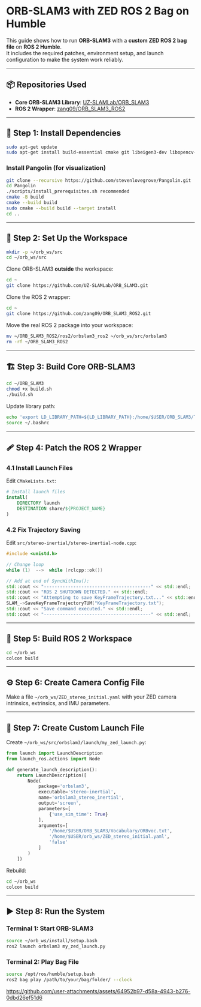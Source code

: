
# ORB-SLAM3 with ZED ROS 2 Bag on Humble

This guide shows how to run **ORB-SLAM3** with a **custom ZED ROS 2 bag file** on **ROS 2 Humble**.  
It includes the required patches, environment setup, and launch configuration to make the system work reliably.

---

## 📦 Repositories Used
- **Core ORB-SLAM3 Library**: [UZ-SLAMLab/ORB_SLAM3](https://github.com/UZ-SLAMLab/ORB_SLAM3)  
- **ROS 2 Wrapper**: [zang09/ORB_SLAM3_ROS2](https://github.com/zang09/ORB_SLAM3_ROS2)

---

## 🔧 Step 1: Install Dependencies

```bash
sudo apt-get update
sudo apt-get install build-essential cmake git libeigen3-dev libopencv-dev libglew-dev
````

### Install Pangolin (for visualization)

```bash
git clone --recursive https://github.com/stevenlovegrove/Pangolin.git
cd Pangolin
./scripts/install_prerequisites.sh recommended
cmake -B build
cmake --build build
sudo cmake --build build --target install
cd ..
```

---

## 📂 Step 2: Set Up the Workspace

```bash
mkdir -p ~/orb_ws/src
cd ~/orb_ws/src
```

Clone ORB-SLAM3 **outside** the workspace:

```bash
cd ~
git clone https://github.com/UZ-SLAMLab/ORB_SLAM3.git
```

Clone the ROS 2 wrapper:

```bash
cd ~
git clone https://github.com/zang09/ORB_SLAM3_ROS2.git
```

Move the real ROS 2 package into your workspace:

```bash
mv ~/ORB_SLAM3_ROS2/ros2/orbslam3_ros2 ~/orb_ws/src/orbslam3
rm -rf ~/ORB_SLAM3_ROS2
```

---

## 🏗️ Step 3: Build Core ORB-SLAM3

```bash
cd ~/ORB_SLAM3
chmod +x build.sh
./build.sh
```

Update library path:

```bash
echo 'export LD_LIBRARY_PATH=${LD_LIBRARY_PATH}:/home/$USER/ORB_SLAM3/Thirdparty/g2o/lib' >> ~/.bashrc
source ~/.bashrc
```

---

## 🩹 Step 4: Patch the ROS 2 Wrapper

### 4.1 Install Launch Files

Edit `CMakeLists.txt`:

```cmake
# Install launch files
install(
    DIRECTORY launch
    DESTINATION share/${PROJECT_NAME}
)
```

### 4.2 Fix Trajectory Saving

Edit `src/stereo-inertial/stereo-inertial-node.cpp`:

```cpp
#include <unistd.h>

// Change loop
while (1)  -->  while (rclcpp::ok())

// Add at end of SyncWithImu():
std::cout << "----------------------------------------" << std::endl;
std::cout << "ROS 2 SHUTDOWN DETECTED." << std::endl;
std::cout << "Attempting to save KeyFrameTrajectory.txt..." << std::endl;
SLAM_->SaveKeyFrameTrajectoryTUM("KeyFrameTrajectory.txt");
std::cout << "Save command executed." << std::endl;
std::cout << "----------------------------------------" << std::endl;
```

---

## 🔨 Step 5: Build ROS 2 Workspace

```bash
cd ~/orb_ws
colcon build
```

---

## ⚙️ Step 6: Create Camera Config File

Make a file `~/orb_ws/ZED_stereo_initial.yaml` with your ZED camera intrinsics, extrinsics, and IMU parameters.

---

## 🚀 Step 7: Create Custom Launch File

Create `~/orb_ws/src/orbslam3/launch/my_zed_launch.py`:

```python
from launch import LaunchDescription
from launch_ros.actions import Node

def generate_launch_description():
    return LaunchDescription([
        Node(
            package='orbslam3',
            executable='stereo-inertial',
            name='orbslam3_stereo_inertial',
            output='screen',
            parameters=[
                {'use_sim_time': True}
            ],
            arguments=[
                '/home/$USER/ORB_SLAM3/Vocabulary/ORBvoc.txt',
                '/home/$USER/orb_ws/ZED_stereo_initial.yaml',
                'false'
            ]
        )
    ])
```

Rebuild:

```bash
cd ~/orb_ws
colcon build
```

---

## ▶️ Step 8: Run the System

### Terminal 1: Start ORB-SLAM3

```bash
source ~/orb_ws/install/setup.bash
ros2 launch orbslam3 my_zed_launch.py
```

### Terminal 2: Play Bag File

```bash
source /opt/ros/humble/setup.bash
ros2 bag play /path/to/your/bag/folder/ --clock
```
https://github.com/user-attachments/assets/64952b97-d58a-4943-b276-0dbd26ef51d6





